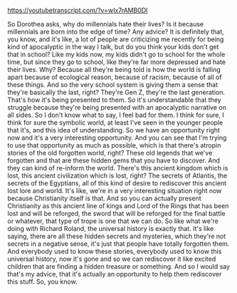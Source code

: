 https://youtubetranscript.com/?v=wIx7rAMB0DI

 So Dorothea asks, why do millennials hate their lives? Is it because millennials are born into the edge of time? Any advice? It is definitely that, you know, and it's like, a lot of people are criticizing me recently for being kind of apocalyptic in the way I talk, but do you think your kids don't get that in school? Like my kids now, my kids didn't go to school for the whole time, but since they go to school, like they're far more depressed and hate their lives. Why? Because all they're being told is how the world is falling apart because of ecological reason, because of racism, because of all of these things. And so the very school system is giving them a sense that they're basically the last, right? They're Gen Z, they're the last generation. That's how it's being presented to them. So it's understandable that they struggle because they're being presented with an apocalyptic narrative on all sides. So I don't know what to say, I feel bad for them. I think for sure, I think for sure the symbolic world, at least I've seen in the younger people that it's, and this idea of understanding. So we have an opportunity right now and it's a very interesting opportunity. And you can see that I'm trying to use that opportunity as much as possible, which is that there's atropin stories of the old forgotten world, right? These old legends that we've forgotten and that are these hidden gems that you have to discover. And they can kind of re-inform the world. There's this ancient kingdom which is lost, this ancient civilization which is lost, right? The secrets of Atlantis, the secrets of the Egyptians, all of this kind of desire to rediscover this ancient lost lore and world. It's like, we're in a very interesting situation right now because Christianity itself is that. And so you can actually present Christianity as this ancient line of kings and Lord of the Rings that has been lost and will be reforged, the sword that will be reforged for the final battle or whatever, that type of trope is one that we can do. So like what we're doing with Richard Roland, the universal history is exactly that. It's like saying, there are all these hidden secrets and mysteries, which they're not secrets in a negative sense, it's just that people have totally forgotten them. And everybody used to know these stories, everybody used to know this universal history, now it's gone and so we can rediscover it like excited children that are finding a hidden treasure or something. And so I would say that's my advice, that it's actually an opportunity to help them rediscover this stuff. So, you know.